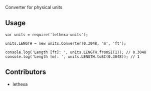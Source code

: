 Converter for physical units

Usage
-----
	var units = require('lethexa-units');

	units.LENGTH = new units.Converter(0.3048, 'm', 'ft');

	console.log('Length [ft]: ', units.LENGTH.fromSI(1)); // 0.3048
	console.log('Length [m]: ', units.LENGTH.toSI(0.3048)); // 1


Contributors
------------

* lethexa




